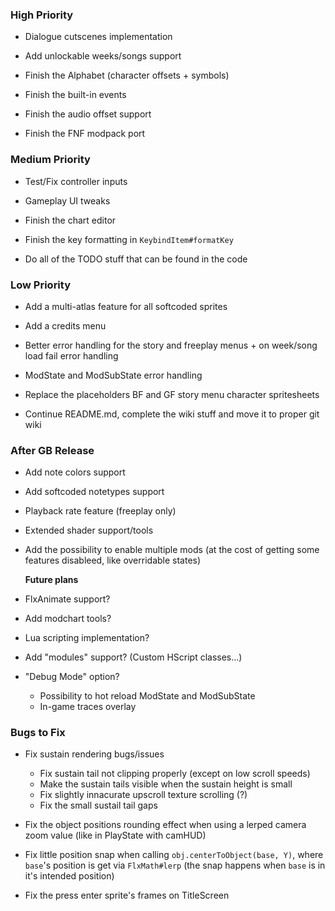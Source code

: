 ### High Priority
- Dialogue cutscenes implementation
- Add unlockable weeks/songs support
- Finish the Alphabet (character offsets + symbols)

- Finish the built-in events
- Finish the audio offset support
- Finish the FNF modpack port

### Medium Priority
- Test/Fix controller inputs
- Gameplay UI tweaks

- Finish the chart editor
- Finish the key formatting in `KeybindItem#formatKey`

- Do all of the TODO stuff that can be found in the code

### Low Priority
- Add a multi-atlas feature for all softcoded sprites
- Add a credits menu

- Better error handling for the story and freeplay menus + on week/song load fail error handling
- ModState and ModSubState error handling

- Replace the placeholders BF and GF story menu character spritesheets
- Continue README.md, complete the wiki stuff and move it to proper git wiki

### After GB Release
- Add note colors support
- Add softcoded notetypes support
- Playback rate feature (freeplay only)
- Extended shader support/tools
- Add the possibility to enable multiple mods (at the cost of getting some features disableed, like overridable states)

  **Future plans**
- FlxAnimate support?
- Add modchart tools?
- Lua scripting implementation?
- Add "modules" support? (Custom HScript classes...)

- "Debug Mode" option?
  * Possibility to hot reload ModState and ModSubState
  * In-game traces overlay

### Bugs to Fix
- Fix sustain rendering bugs/issues
  - Fix sustain tail not clipping properly (except on low scroll speeds)
  - Make the sustain tails visible when the sustain height is small
  - Fix slightly innacurate upscroll texture scrolling (?)
  - Fix the small sustail tail gaps

- Fix the object positions rounding effect when using a lerped camera zoom value (like in PlayState with camHUD)
- Fix little position snap when calling `obj.centerToObject(base, Y)`, where `base`'s position is get via `FlxMath#lerp` (the snap happens when `base` is in it's intended position)
- Fix the press enter sprite's frames on TitleScreen